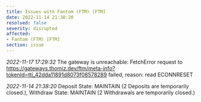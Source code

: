 ```yaml
---
title: Issues with Fantom (FTM) [FTM]
date: 2022-11-14 21:38:20
resolved: false
severity: disrupted
affected:
- Fantom (FTM) [FTM]
section: issue
---
```


*2022-11-17 17:29:32* The gateway is unreachable: FetchError request to https://gateways.thomiz.dev/ftm/meta-info?tokenId=tti_42dda11891d8073f08578289 failed, reason: read ECONNRESET

*2022-11-14 21:38:20* Deposit State: MAINTAIN (2 Deposits are temporarily closed.), Withdraw State: MAINTAIN (2 Withdrawals are temporarily closed.)